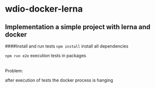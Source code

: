 # wdio-docker-lerna

## Implementation a simple project with lerna and docker

####Install and run tests
```npm install``` install all dependencies

```npm run e2e``` execution tests in packages

######
Problem:

after execution of tests the docker process is hanging
